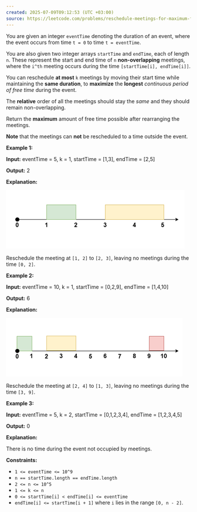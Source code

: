 ```yaml
---
created: 2025-07-09T09:12:53 (UTC +03:00)
source: https://leetcode.com/problems/reschedule-meetings-for-maximum-free-time-i/description/?envType=daily-question&envId=2025-07-09
---
```

You are given an integer `eventTime` denoting the duration of an event, where the event occurs from time `t = 0` to time `t = eventTime`.

You are also given two integer arrays `startTime` and `endTime`, each of length `n`. These represent the start and end time of `n` **non-overlapping** meetings, where the `i^th` meeting occurs during the time `[startTime[i], endTime[i]]`.

You can reschedule **at most** `k` meetings by moving their start time while maintaining the **same duration**, to **maximize** the **longest** _continuous period of free time_ during the event.

The **relative** order of all the meetings should stay the _same_ and they should remain non-overlapping.

Return the **maximum** amount of free time possible after rearranging the meetings.

**Note** that the meetings can **not** be rescheduled to a time outside the event.


**Example 1:**

**Input:** eventTime = 5, k = 1, startTime = \[1,3\], endTime = \[2,5\]

**Output:** 2

**Explanation:**

![alt text](image.png)

Reschedule the meeting at `[1, 2]` to `[2, 3]`, leaving no meetings during the time `[0, 2]`.


**Example 2:**

**Input:** eventTime = 10, k = 1, startTime = \[0,2,9\], endTime = \[1,4,10\]

**Output:** 6

**Explanation:**

![alt text](image-1.png)

Reschedule the meeting at `[2, 4]` to `[1, 3]`, leaving no meetings during the time `[3, 9]`.


**Example 3:**

**Input:** eventTime = 5, k = 2, startTime = \[0,1,2,3,4\], endTime = \[1,2,3,4,5\]

**Output:** 0

**Explanation:**

There is no time during the event not occupied by meetings.


**Constraints:**

-   `1 <= eventTime <= 10^9`
-   `n == startTime.length == endTime.length`
-   `2 <= n <= 10^5`
-   `1 <= k <= n`
-   `0 <= startTime[i] < endTime[i] <= eventTime`
-   `endTime[i] <= startTime[i + 1]` where `i` lies in the range `[0, n - 2]`.
